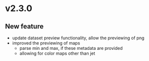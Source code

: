 # v2.3.0

## New feature

- update dataset preview functionality, allow the previewing of png
- improved the previewing of maps
  - parse min and max, if these metadata are provided
  - allowing for color maps other than jet

